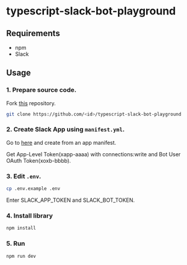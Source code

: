# typescript-slack-bot-playground

## Requirements

- npm
- Slack

## Usage

### 1. Prepare source code.

Fork [this](https://github.com/Doarakko/typescript-slack-bot-playground) repository.

```sh
git clone https://github.com/<id>/typescript-slack-bot-playground
```

### 2. Create Slack App using `manifest.yml`.

Go to [here](https://api.slack.com/apps) and create from an app manifest.

Get App-Level Token(xapp-aaaa) with connections:write and Bot User OAuth Token(xoxb-bbbb).

### 3. Edit `.env`.

```sh
cp .env.example .env
```

Enter SLACK_APP_TOKEN and SLACK_BOT_TOKEN.

### 4. Install library

```sh
npm install
```

### 5. Run

```sh
npm run dev
```
